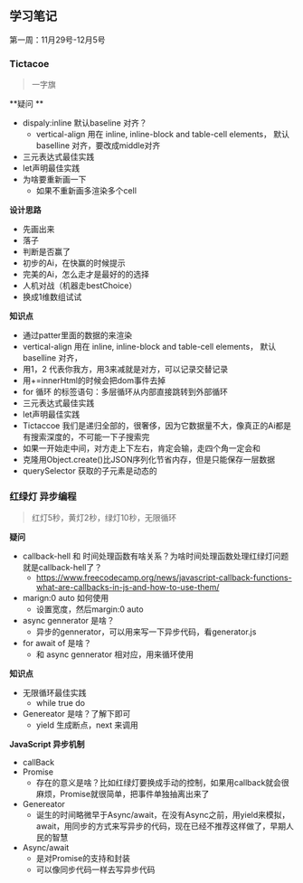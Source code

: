 ## 学习笔记
第一周：11月29号-12月5号

### Tictacoe
> 一字旗

**疑问 **
- dispaly:inline 默认baseline 对齐？  
    - vertical-align 用在 inline, inline-block and table-cell elements， 默认baselline 对齐，要改成middle对齐
- 三元表达式最佳实践
- let声明最佳实践
- 为啥要重新画一下
    - 如果不重新画多渲染多个cell

**设计思路**
- 先画出来
- 落子
- 判断是否赢了
- 初步的Ai，在快赢的时候提示
- 完美的Ai，怎么走才是最好的的选择
- 人机对战（机器走bestChoice）
- 换成1维数组试试

**知识点**
- 通过patter里面的数据的来渲染
- vertical-align 用在 inline, inline-block and table-cell elements， 默认baselline 对齐，
- 用1，2 代表你我方，用3来减就是对方，可以记录交替记录
- 用+=innerHtml的时候会把dom事件去掉
- for 循环 的标签语句：多层循环从内部直接跳转到外部循环
- 三元表达式最佳实践
- let声明最佳实践
- Tictaccoe 我们是递归全部的，很奢侈，因为它数据量不大，像真正的Ai都是有搜索深度的，不可能一下子搜索完
- 如果一开始走中间，对方走上下左右，肯定会输，走四个角一定会和
- 克隆用Object.create()比JSON序列化节省内存，但是只能保存一层数据
- querySelector 获取的子元素是动态的

### 红绿灯 异步编程
> 红灯5秒，黄灯2秒，绿灯10秒，无限循环

**疑问**
- callback-hell 和 时间处理函数有啥关系？为啥时间处理函数处理红绿灯问题就是callback-hell了？
    - https://www.freecodecamp.org/news/javascript-callback-functions-what-are-callbacks-in-js-and-how-to-use-them/
- marign:0 auto 如何使用
    - 设置宽度，然后margin:0 auto
- async gennerator 是啥？
    - 异步的gennerator，可以用来写一下异步代码，看generator.js
- for await of 是啥？
    - 和 async gennerator 相对应，用来循环使用

**知识点**
- 无限循环最佳实践
    - while true do
- Genereator 是啥？了解下即可
    - yield 生成断点，next 来调用

**JavaScript 异步机制**
- callBack
- Promise
    - 存在的意义是啥？比如红绿灯要换成手动的控制，如果用callback就会很麻烦，Promise就很简单，把事件单独抽离出来了
- Genereator
    - 诞生的时间略微早于Async/await，在没有Async之前，用yield来模拟，await，用同步的方式来写异步的代码，现在已经不推荐这样做了，早期人民的智慧
- Async/await
    - 是对Promise的支持和封装
    - 可以像同步代码一样去写异步代码




